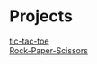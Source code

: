 # Projects

<a href="https://sathviksesha.github.io/Projects/tic-tac-toe/">tic-tac-toe</a><br>
<a href="https://sathviksesha.github.io/Projects/rock-Paper-Scissors/">Rock-Paper-Scissors</a><br>

